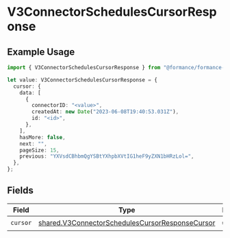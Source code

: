 # V3ConnectorSchedulesCursorResponse

## Example Usage

```typescript
import { V3ConnectorSchedulesCursorResponse } from "@formance/formance-sdk/sdk/models/shared";

let value: V3ConnectorSchedulesCursorResponse = {
  cursor: {
    data: [
      {
        connectorID: "<value>",
        createdAt: new Date("2023-06-08T19:40:53.031Z"),
        id: "<id>",
      },
    ],
    hasMore: false,
    next: "",
    pageSize: 15,
    previous: "YXVsdCBhbmQgYSBtYXhpbXVtIG1heF9yZXN1bHRzLol=",
  },
};
```

## Fields

| Field                                                                                                                     | Type                                                                                                                      | Required                                                                                                                  | Description                                                                                                               |
| ------------------------------------------------------------------------------------------------------------------------- | ------------------------------------------------------------------------------------------------------------------------- | ------------------------------------------------------------------------------------------------------------------------- | ------------------------------------------------------------------------------------------------------------------------- |
| `cursor`                                                                                                                  | [shared.V3ConnectorSchedulesCursorResponseCursor](../../../sdk/models/shared/v3connectorschedulescursorresponsecursor.md) | :heavy_check_mark:                                                                                                        | N/A                                                                                                                       |